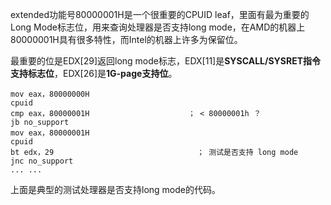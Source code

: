 extended功能号80000001H是一个很重要的CPUID leaf，里面有最为重要的Long Mode标志位，用来查询处理器是否支持long mode，在AMD的机器上80000001H具有很多特性，而Intel的机器上许多为保留位。

最重要的位是EDX[29]返回long mode标志，EDX[11]是**SYSCALL/SYSRET指令支持标志位**，EDX[26]是**1G\-page支持位**。

```assembly
mov eax，80000000H
cpuid
cmp eax，80000001H                      ； < 80000001h ？
jb no_support
mov eax，80000001H
cpuid
bt edx，29                                ； 测试是否支持 long mode
jnc no_support
... ...
```

上面是典型的测试处理器是否支持long mode的代码。